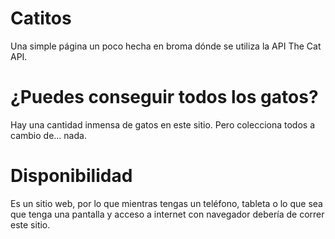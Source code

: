 # Catitos
Una simple página un poco hecha en broma dónde se utiliza la API The Cat API.

# ¿Puedes conseguir todos los gatos?
Hay una cantidad inmensa de gatos en este sitio. Pero colecciona todos a cambio de... nada.

# Disponibilidad
Es un sitio web, por lo que mientras tengas un teléfono, tableta o lo que sea que tenga una pantalla y acceso a internet con navegador debería de correr este sitio.

